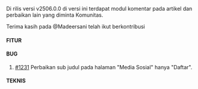 Di rilis versi v2506.0.0 di versi ini terdapat modul komentar pada artikel dan perbaikan lain yang diminta Komunitas.

Terima kasih pada @Madeersani telah ikut berkontribusi

#### FITUR

#### BUG

1. [#1231](https://github.com/OpenSID/OpenDK/pull/1231) Perbaikan sub judul pada halaman "Media Sosial" hanya "Daftar".

#### TEKNIS
